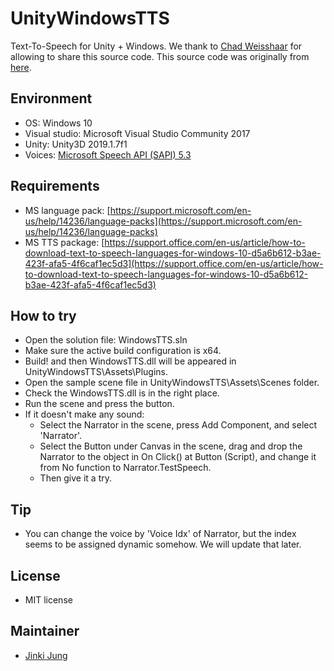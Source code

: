 # UnityWindowsTTS
Text-To-Speech for Unity + Windows.
We thank to [Chad Weisshaar](https://chadweisshaar.com/blog/) for allowing to share this source code.
This source code was originally from [here](https://chadweisshaar.com/blog/2015/07/02/microsoft-speech-for-unity/). 


## Environment
* OS: Windows 10
* Visual studio: Microsoft Visual Studio Community 2017
* Unity: Unity3D 2019.1.7f1
* Voices: [Microsoft Speech API (SAPI) 5.3](https://docs.microsoft.com/en-us/previous-versions/windows/desktop/ms723627(v=vs.85))

## Requirements
* MS language pack: [https://support.microsoft.com/en-us/help/14236/language-packs](https://support.microsoft.com/en-us/help/14236/language-packs)
* MS TTS package: [https://support.office.com/en-us/article/how-to-download-text-to-speech-languages-for-windows-10-d5a6b612-b3ae-423f-afa5-4f6caf1ec5d3](https://support.office.com/en-us/article/how-to-download-text-to-speech-languages-for-windows-10-d5a6b612-b3ae-423f-afa5-4f6caf1ec5d3)

## How to try
* Open the solution file: WindowsTTS.sln
* Make sure the active build configuration is x64.
* Build! and then WindowsTTS.dll will be appeared in UnityWindowsTTS\Assets\Plugins.
* Open the sample scene file in UnityWindowsTTS\Assets\Scenes folder.
* Check the WindowsTTS.dll is in the right place.
* Run the scene and press the button.
* If it doesn't make any sound: 
  * Select the Narrator in the scene, press Add Component, and select 'Narrator'.
  * Select the Button under Canvas in the scene, drag and drop the Narrator to the object in On Click() at Button (Script), and change it from No function to Narrator.TestSpeech.
  * Then give it a try.

## Tip
* You can change the voice by 'Voice Idx' of Narrator, but the index seems to be assigned dynamic somehow. We will update that later.

## License
* MIT license

## Maintainer
* [Jinki Jung](https://github.com/JinkiJung)

